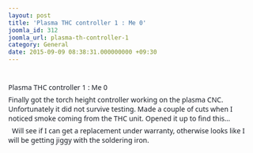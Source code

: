```yaml
---
layout: post
title: 'Plasma THC controller 1 : Me 0'
joomla_id: 312
joomla_url: plasma-th-controller-1
category: General
date: 2015-09-09 08:38:31.000000000 +09:30
---
```

<p style="margin: 0px 0px 6px; font-family: system-ui, -apple-system, system-ui, '.SFNSText-Regular', sans-serif; color: #1d2129; font-size: 14px;"> </p>
<p style="margin: 0px 0px 6px; font-family: system-ui, -apple-system, system-ui, '.SFNSText-Regular', sans-serif; color: #1d2129; font-size: 14px;">Plasma THC controller 1 : Me 0</p>
<p style="margin: 6px 0px; font-family: system-ui, -apple-system, system-ui, '.SFNSText-Regular', sans-serif; color: #1d2129; font-size: 14px;">Finally got the torch height controller working on the plasma CNC. Unfortunately it did not survive testing. Made a couple of cuts when I noticed smoke coming from the THC unit. Opened it up to find this... <span class="_47e3 _5mfr" style="line-height: 0; vertical-align: middle; margin: 0px 1px; font-family: inherit;" title="cry emoticon"><img class="img" style="border: 0px; vertical-align: -3px;" src="https://static.xx.fbcdn.net/images/emoji.php/v9/te/1/16/1f622.png" alt="" width="16" height="16" /><span class="_7oe" style="display: inline; font-size: 0px; width: 0px; font-family: inherit;">:'(</span></span></p>
<p style="margin: 6px 0px 0px; display: inline; font-family: system-ui, -apple-system, system-ui, '.SFNSText-Regular', sans-serif; color: #1d2129; font-size: 14px;"> </p>
<p style="margin: 6px 0px 0px; display: inline; font-family: system-ui, -apple-system, system-ui, '.SFNSText-Regular', sans-serif; color: #1d2129; font-size: 14px;">Will see if I can get a replacement under warranty, otherwise looks like I will be getting jiggy with the soldering iron.</p>
